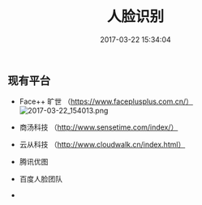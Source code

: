 ﻿---
title: 人脸识别
toc: true
categories:
  - 机器学习
tags:
  - ML
date: 2017-03-22 15:34:04
---

## 现有平台
- Face++ 旷世 （https://www.faceplusplus.com.cn/）
![2017-03-22_154013.png](2017-03-22_154013.png)

- 商汤科技 （http://www.sensetime.com/index/）

- 云从科技 （http://www.cloudwalk.cn/index.html）

- 腾讯优图 

- 百度人脸团队 

- 

